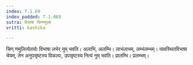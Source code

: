 ```yaml
---
index: 7.1.69
index_padded: 7.1.069
sutra: विभाषा चिण्णमुलोः
vritti: kashika

---
```

चिण् णमुलित्येतयोः विभाषा लभेर् नुम् भवति। अलाभि, अलम्भि। लाभंलाभम्, लम्भंलम्भम्। व्यवस्थितविभाषा चेयम्, तेन अनुपसृष्टस्य विकल्पः, उपसृष्टस्य नित्यं नुम् भवति। प्रालम्भि। प्रलम्भम्।